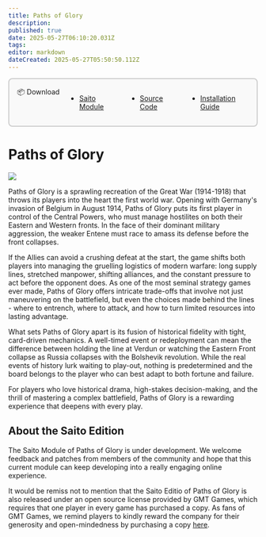 ```yaml
---
title: Paths of Glory
description: 
published: true
date: 2025-05-27T06:10:20.031Z
tags: 
editor: markdown
dateCreated: 2025-05-27T05:50:50.112Z
---
```



<div style="display: block;border: 2px solid rgb(204, 204, 204);border-radius: 8px;padding: 0.5rem;background-color: rgb(249, 249, 249);opacity: 1;z-index: 99999;position: relative;margin-bottom: 1rem;max-width: max-content;padding-top: 1rem;padding-bottom: 1rem;padding-left: 1rem;padding-right: 1rem;">
	<div class="header-box">
		<div id="download" class="toc-header" style="margin-top: 0px !important;display: grid;grid-template-columns: min-content 1fr;align-items: start;">
			<div class="header-box-title" style="width: max-content; float: left; display: relative;"> 📦 Download</div>
			<ul class="header-box-links" style="display: flex; gap: 3rem; padding-top: 0rem; margin-left: 1rem;">
				<li style="margin-top: 0px;"><a href="https://wiki.saito.io/applications/mods/paths.saito" class="is-asset-link">Saito Module</a></li>
				<li style="margin-top: 0px;"><a href="https://github.com/SaitoTech/saito/tree/master/node/mods/paths" class="">Source Code</a></li>
				<li style="margin-top: 0px;"><a href="https://wiki.saito.io/applications/install" class="">Installation Guide</a></li>
			</ul>
		</div>
	</div>
</div>

# Paths of Glory

![](/img/paths_of_glory.png)

Paths of Glory is a sprawling recreation of the Great War (1914-1918) that throws its players into the heart the first world war. Opening with Germany's invasion of Belgium in August 1914, Paths of Glory puts its first player in control of the Central Powers, who must manage hostilites on both their Eastern and Western fronts. In the face of their dominant military aggression, the weaker Entene must race to amass its defense before the front collapses.

If the Allies can avoid a crushing defeat at the start, the game shifts both players into managing the gruelling logistics of modern warfare: long supply lines, stretched manpower, shifting alliances, and the constant pressure to act before the opponent does. As one of the most seminal strategy games ever made, Paths of Glory offers intricate trade-offs that involve not just maneuvering on the battlefield, but even the choices made behind the lines - where to entrench, where to attack, and how to turn limited resources into lasting advantage.

What sets Paths of Glory apart is its fusion of historical fidelity with tight, card-driven mechanics. A well-timed event or redeployment can mean the difference between holding the line at Verdun or watching the Eastern Front collapse as Russia collapses with the Bolshevik revolution. While the real events of history lurk waiting to play-out, nothing is predetermined and the board belongs to the player who can best adapt to both fortune and failure.

For players who love historical drama, high-stakes decision-making, and the thrill of mastering a complex battlefield, Paths of Glory is a rewarding experience that deepens with every play.


## About the Saito Edition

The Saito Module of Paths of Glory is under development. We welcome feedback and patches from members of the community and hope that this current module can keep developing into a really engaging online experience.

It would be remiss not to mention that the Saito Editio of Paths of Glory is also released under an open source license provided by GMT Games, which requires that one player in every game has purchased a copy. As fans of GMT Games, we remind players to kindly reward the company for their generosity and open-mindedness by purchasing a copy [here](https://www.gmtgames.com/p-921-paths-of-glory-deluxe-edition-2nd-printing.aspx).
